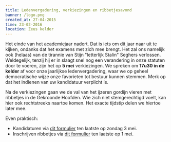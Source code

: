 ```yaml
---
title: Ledenvergadering, verkiezingen en ribbetjesavond
banner: /logo.png
created_at: 27-04-2015
time: 23-02-2016
location: Zeus kelder
---
```


Het einde van het academiejaar nadert. Dat is iets om dit jaar naar uit te kijken, ondanks dat het examens met zich mee brengt. Het zal ons namelijk ook (helaas) van de tirannie van Stijn "letterlijk Stalin" Seghers verlossen. Weldegelijk, tenzij hij er in slaagt snel nog een verandering in onze statuten door te voeren, zijn het op **5 mei** verkiezingen. We spreken om **17u30 in de kelder** af voor onze jaarlijkse ledenvergadering, waar we op geheel democratische wijze onze favorieten tot bestuur kunnen stemmen. Merk op dat het indienen van uw kandidatuur verplicht is.

Na de verkiezingen gaan we de val van het ijzeren gordijn vieren met ribbetjes in de Gekroonde Hoofden. Wie zich niet stemgerechtigd voelt, kan hier ook rechtstreeks naartoe komen. Het exacte tijdstip delen we hiertoe later mee.

Even praktisch:

* Kandidaturen via [dit formulier](https://goo.gl/forms/EjfIwWoqvW) ten laatste op zondag 3 mei.
* Inschrijven ribbetjes via [dit formulier](https://goo.gl/forms/1PfnNISHLg) ten laatste op 1 mei.

